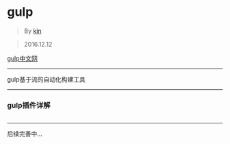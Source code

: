 # gulp

>By [kin](https://cuikangjie.github.io/resume/)

>2016.12.12

[gulp中文网](http://www.gulpjs.com.cn/)

---
gulp基于流的自动化构建工具


---
### gulp插件详解

```javascript

```
---
后续完善中...
